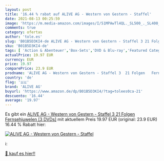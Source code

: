 ```yaml
---
layout: post
title: '16.44 % rabat auf ALIVE AG - Western von Gestern - Staffel'
date: 2021-08-13 00:25:59
image: 'https://m.media-amazon.com/images/I/51MPAwTl4QL._SL500_._SL400_.jpg'
comments: true
category: ofertas
author: 'tole.es'
slug: 'B01B5D3KI4-de ALIVE AG - Western von Gestern - Staffel 3 21 Folgen...'
sku: 'B01B5D3KI4-de'
tags: [ 'Action & Abenteuer','Box-Sets','DVD & Blu-ray','Featured Categories','Serien & TV-Produktionen','Western','alive ag', ]
actualPrice: 19.97 EUR
currency: EUR
price: 19.97
comparePrice: 23.9 EUR
prodname: 'ALIVE AG - Western von Gestern - Staffel 3  21 Folgen   Fernsehjuwelen  [3 DVDs]'
country: 'de'
flag: '🇩🇪'
brand: 'ALIVE AG'
buyurl: 'https://www.amazon.de/dp/B01B5D3KI4/?tag=tolees0ca-21'
descuento: '16.44'
average: '19.97'
---
```


Es gibt ein [ALIVE AG - Western von Gestern - Staffel 3  21 Folgen   Fernsehjuwelen  [3 DVDs]](https://www.amazon.de/dp/B01B5D3KI4/?tag=tolees0ca-21) mit aktuellem Preis 19.97 EUR (original: 23.9 EUR) 16.44 % Rabatt hier:

[![ALIVE AG - Western von Gestern - Staffel](https://m.media-amazon.com/images/I/51MPAwTl4QL._SL500_._SL400_.jpg)](https://www.amazon.de/dp/B01B5D3KI4/?tag=tolees0ca-21)

ℹ️:


[🛒 kauf es hier!!](https://www.amazon.de/dp/B01B5D3KI4/?tag=tolees0ca-21)
